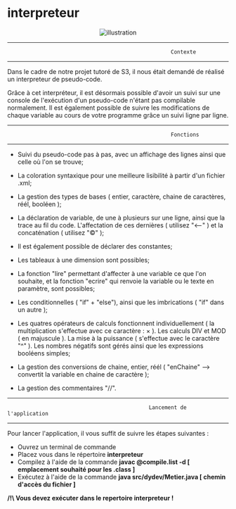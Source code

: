 # interpreteur

<div align="center">
  <img src="https://github.com/Theo-Maes/interpreteur/blob/main/ressources/images/InterpreteurStart.png" alt="illustration" />
</div>


------------------------------------------------------------------------------------------------------------------------------------------------------------------
                                                        Contexte
------------------------------------------------------------------------------------------------------------------------------------------------------------------

Dans le cadre de notre projet tutoré de S3, il nous était demandé de réalisé un interpreteur de pseudo-code.

Grâce à cet interpréteur, il est désormais possible d'avoir un suivi sur une console de l'exécution d'un pseudo-code n'étant pas compilable normalement. Il est également possible de suivre les modifications de chaque variable au cours de votre programme grâce un suivi ligne par ligne.

------------------------------------------------------------------------------------------------------------------------------------------------------------------
                                                        Fonctions
------------------------------------------------------------------------------------------------------------------------------------------------------------------

- Suivi du pseudo-code pas à pas, avec un affichage des lignes ainsi que celle où l'on se trouve;

- La coloration syntaxique pour une meilleure lisibilité à partir d'un fichier .xml;

- La gestion des types de bases ( entier, caractère, chaine de caractères, réél, booléen );

- La déclaration de variable, de une à plusieurs sur une ligne, ainsi que la trace au fil du code. L'affectation de ces dernières ( utilisez "<--" ) et la concaténation ( utilisez "©" );

- Il est également possible de déclarer des constantes;

- Les tableaux à une dimension sont possibles;

- La fonction "lire" permettant d'affecter à une variable ce que l'on souhaite, et la fonction "ecrire" qui renvoie la variable ou le texte en paramètre, sont       possibles;

- Les conditionnelles ( "if" + "else"), ainsi que les imbrications ( "if" dans un autre );

- Les quatres opérateurs de calculs fonctionnent individuellement ( la multiplication s'effectue avec ce caractère : × ). Les calculs DIV et MOD ( en majuscule ). La mise à la puissance ( s'effectue avec le caractère "^" ). Les nombres négatifs sont gérés ainsi que les expressions booléens simples;

- La gestion des conversions de chaine, entier, réél ( "enChaine" --> convertit la variable en chaine de caractère );

- La gestion des commentaires "//".

------------------------------------------------------------------------------------------------------------------------------------------------------------------
                                                 Lancement de l'application 
------------------------------------------------------------------------------------------------------------------------------------------------------------------

Pour lancer l'application, il vous suffit de suivre les étapes suivantes : 

- Ouvrez un terminal de commande
- Placez vous dans le répertoire     **interpreteur**
- Compilez à l'aide de la commande   **javac @compile.list -d [ emplacement souhaité pour les .class ]**
- Exécutez à l'aide de la commande   **java src/dydev/Metier.java [ chemin d'accès du fichier ]**

**/!\ Vous devez exécuter dans le repertoire interpreteur !**
